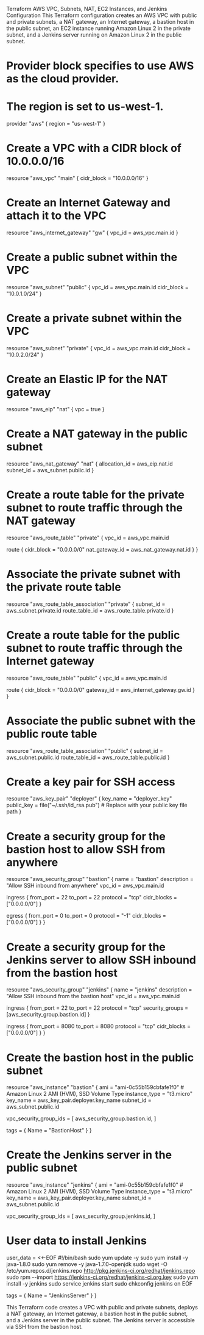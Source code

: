 Terraform AWS VPC, Subnets, NAT, EC2 Instances, and Jenkins Configuration
This Terraform configuration creates an AWS VPC with public and private subnets, a NAT gateway, an Internet gateway, a bastion host in the public subnet, an EC2 instance running Amazon Linux 2 in the private subnet, and a Jenkins server running on Amazon Linux 2 in the public subnet.


# Provider block specifies to use AWS as the cloud provider.
# The region is set to us-west-1.
provider "aws" {
  region = "us-west-1"
}

# Create a VPC with a CIDR block of 10.0.0.0/16
resource "aws_vpc" "main" {
  cidr_block = "10.0.0.0/16"
}

# Create an Internet Gateway and attach it to the VPC
resource "aws_internet_gateway" "gw" {
  vpc_id = aws_vpc.main.id
}

# Create a public subnet within the VPC
resource "aws_subnet" "public" {
  vpc_id     = aws_vpc.main.id
  cidr_block = "10.0.1.0/24"
}

# Create a private subnet within the VPC
resource "aws_subnet" "private" {
  vpc_id     = aws_vpc.main.id
  cidr_block = "10.0.2.0/24"
}

# Create an Elastic IP for the NAT gateway
resource "aws_eip" "nat" {
  vpc = true
}

# Create a NAT gateway in the public subnet
resource "aws_nat_gateway" "nat" {
  allocation_id = aws_eip.nat.id
  subnet_id     = aws_subnet.public.id
}

# Create a route table for the private subnet to route traffic through the NAT gateway
resource "aws_route_table" "private" {
  vpc_id = aws_vpc.main.id

  route {
    cidr_block     = "0.0.0.0/0"
    nat_gateway_id = aws_nat_gateway.nat.id
  }
}

# Associate the private subnet with the private route table
resource "aws_route_table_association" "private" {
  subnet_id      = aws_subnet.private.id
  route_table_id = aws_route_table.private.id
}

# Create a route table for the public subnet to route traffic through the Internet gateway
resource "aws_route_table" "public" {
  vpc_id = aws_vpc.main.id

  route {
    cidr_block = "0.0.0.0/0"
    gateway_id = aws_internet_gateway.gw.id
  }
}

# Associate the public subnet with the public route table
resource "aws_route_table_association" "public" {
  subnet_id      = aws_subnet.public.id
  route_table_id = aws_route_table.public.id
}

# Create a key pair for SSH access
resource "aws_key_pair" "deployer" {
  key_name   = "deployer_key"
  public_key = file("~/.ssh/id_rsa.pub") # Replace with your public key file path
}

# Create a security group for the bastion host to allow SSH from anywhere
resource "aws_security_group" "bastion" {
  name        = "bastion"
  description = "Allow SSH inbound from anywhere"
  vpc_id      = aws_vpc.main.id

  ingress {
    from_port   = 22
    to_port     = 22
    protocol    = "tcp"
    cidr_blocks = ["0.0.0.0/0"]
  }

  egress {
    from_port   = 0
    to_port     = 0
    protocol    = "-1"
    cidr_blocks = ["0.0.0.0/0"]
  }
}

# Create a security group for the Jenkins server to allow SSH inbound from the bastion host
resource "aws_security_group" "jenkins" {
  name        = "jenkins"
  description = "Allow SSH inbound from the bastion host"
  vpc_id      = aws_vpc.main.id

  ingress {
    from_port   = 22
    to_port     = 22
    protocol    = "tcp"
    security_groups = [aws_security_group.bastion.id]
  }

  ingress {
    from_port   = 8080
    to_port     = 8080
    protocol    = "tcp"
    cidr_blocks = ["0.0.0.0/0"]
  }
}

# Create the bastion host in the public subnet
resource "aws_instance" "bastion" {
  ami           = "ami-0c55b159cbfafe1f0" # Amazon Linux 2 AMI (HVM), SSD Volume Type
  instance_type = "t3.micro"
  key_name      = aws_key_pair.deployer.key_name
  subnet_id     = aws_subnet.public.id

  vpc_security_group_ids = [
    aws_security_group.bastion.id,
  ]

  tags = {
    Name = "BastionHost"
  }
}

# Create the Jenkins server in the public subnet
resource "aws_instance" "jenkins" {
  ami           = "ami-0c55b159cbfafe1f0" # Amazon Linux 2 AMI (HVM), SSD Volume Type
  instance_type = "t3.micro"
  key_name      = aws_key_pair.deployer.key_name
  subnet_id     = aws_subnet.public.id

  vpc_security_group_ids = [
    aws_security_group.jenkins.id,
  ]

  # User data to install Jenkins
  user_data = <<-EOF
                #!/bin/bash
                sudo yum update -y
                sudo yum install -y java-1.8.0
                sudo yum remove -y java-1.7.0-openjdk
                sudo wget -O /etc/yum.repos.d/jenkins.repo http://pkg.jenkins-ci.org/redhat/jenkins.repo
                sudo rpm --import https://jenkins-ci.org/redhat/jenkins-ci.org.key
                sudo yum install -y jenkins
                sudo service jenkins start
                sudo chkconfig jenkins on
              EOF

  tags = {
    Name = "JenkinsServer"
  }
}

This Terraform code creates a VPC with public and private subnets, deploys a NAT gateway, an Internet gateway, a bastion host in the public subnet, and a Jenkins server in the public subnet. The Jenkins server is accessible via SSH from the bastion host.